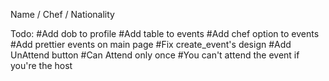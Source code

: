 Name / Chef / Nationality

Todo:
#Add dob to profile
#Add table to events
#Add chef option to events
#Add prettier events on main page
#Fix create_event's design
#Add UnAttend button
#Can Attend only once
#You can't attend the event if you're the host
